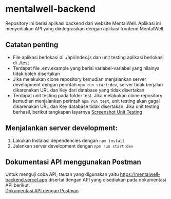 # mentalwell-backend
Repository ini berisi aplikasi backend dari website MentalWell. Aplikasi ini menyediakan API yang diintegrasikan dengan aplikasi frontend MentalWell.

## Catatan penting
- File aplikasi berlokasi di ./api/index.js dan unit testing aplikasi berlokasi di ./test
- Terdapat file .env.example yang berisi variabel-variabel yang nilainya tidak boleh disertakan
- Jika melakukan clone repository kemudian menjalankan server development dengan perintah `npm run start:dev`, server tidak berjalan dikarenakan URL dan Key dari database yang tidak disertakan
- Terdapat unit testing pada folder test. Jika melakukan clone repository kemudian menjalankan perintah `npm run test`, unit testing akan gagal dikarenakan URL dan Key database tidak disertakan. Jika unit testing berhasil, berikut tangkapan layarnya
[Screenshot Unit Testing](https://drive.google.com/file/d/1oQZTus4-ibT7Hjz9EVx2qBYuWZkRoAkk/view?usp=sharing)

## Menjalankan server development:
1. Lakukan Instalasi dependencies dengan `npm install`
2. Jalankan server development dengan `npm run start:dev`

## Dokumentasi API menggunakan Postman
Untuk menguji coba API, tautan yang digunakan yaitu https://mentalwell-backend.vercel.app disertai dengan API yang disediakan pada dokumentasi API berikut.  
[Dokumentasi API dengan Postman](https://documenter.getpostman.com/view/21036341/2s9Ye8fZx3)
